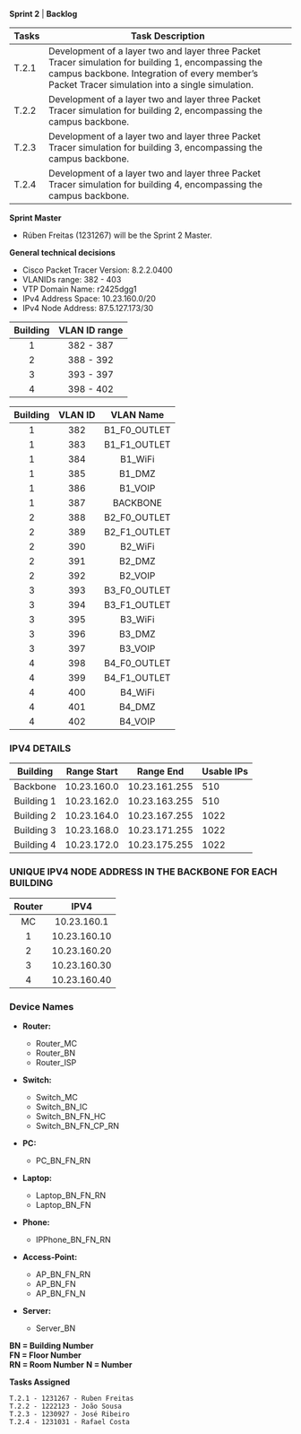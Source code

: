 **Sprint 2** | **Backlog**

| Tasks | Task Description                                                                                                                                                                                       |
|-------|--------------------------------------------------------------------------------------------------------------------------------------------------------------------------------------------------------|
| T.2.1 | Development of a layer two and layer three Packet Tracer simulation for building 1, encompassing the campus backbone. Integration of every member’s Packet Tracer simulation into a single simulation. |
| T.2.2 | Development of a layer two and layer three Packet Tracer simulation for building 2, encompassing the campus backbone.                                                                                  |
| T.2.3 | Development of a layer two and layer three Packet Tracer simulation for building 3, encompassing the campus backbone.                                                                                  |
| T.2.4 | Development of a layer two and layer three Packet Tracer simulation for building 4, encompassing the campus backbone.                                                                                  |


**Sprint Master**

- Rúben Freitas (1231267) will be the Sprint 2 Master.


**General technical decisions**

- Cisco Packet Tracer Version: 8.2.2.0400
- VLANIDs range: 382 - 403
- VTP Domain Name: r2425dgg1
- IPv4 Address Space: 10.23.160.0/20
- IPv4 Node Address: 87.5.127.173/30

| Building | VLAN ID range |
|:--------:|:-------------:|
|    1     |   382 - 387   |
|    2     |   388 - 392   |
|    3     |   393 - 397   |
|    4     |   398 - 402   |


| Building | VLAN ID |  VLAN Name   |
|:--------:|:-------:|:------------:|
|    1     |   382   | B1_F0_OUTLET |
|    1     |   383   | B1_F1_OUTLET |
|    1     |   384   |   B1_WiFi    |
|    1     |   385   |    B1_DMZ    |
|    1     |   386   |   B1_VOIP    |
|    1     |   387   |   BACKBONE   |
|    2     |   388   | B2_F0_OUTLET |
|    2     |   389   | B2_F1_OUTLET |
|    2     |   390   |   B2_WiFi    |
|    2     |   391   |    B2_DMZ    |
|    2     |   392   |   B2_VOIP    |
|    3     |   393   | B3_F0_OUTLET |
|    3     |   394   | B3_F1_OUTLET |
|    3     |   395   |   B3_WiFi    |
|    3     |   396   |    B3_DMZ    |
|    3     |   397   |   B3_VOIP    |
|    4     |   398   | B4_F0_OUTLET |
|    4     |   399   | B4_F1_OUTLET |
|    4     |   400   |   B4_WiFi    |
|    4     |   401   |    B4_DMZ    |
|    4     |   402   |   B4_VOIP    | 


### IPV4 DETAILS ###


|  Building  | Range Start |   Range End   | Usable IPs |
|:----------:|:-----------:|:-------------:|------------|
|  Backbone  | 10.23.160.0 | 10.23.161.255 | 510        |
| Building 1 | 10.23.162.0 | 10.23.163.255 | 510        |
| Building 2 | 10.23.164.0 | 10.23.167.255 | 1022       |
| Building 3 | 10.23.168.0 | 10.23.171.255 | 1022       |
| Building 4 | 10.23.172.0 | 10.23.175.255 | 1022       |


### UNIQUE IPV4 NODE ADDRESS IN THE BACKBONE FOR EACH BUILDING ###

| Router |     IPV4     |
|:------:|:------------:|
|   MC   | 10.23.160.1  |
|   1    | 10.23.160.10 |
|   2    | 10.23.160.20 |
|   3    | 10.23.160.30 |
|   4    | 10.23.160.40 |

### Device Names ###

- **Router:**
    - Router_MC
    - Router_BN
    - Router_ISP

- **Switch:**
    - Switch_MC
    - Switch_BN_IC
    - Switch_BN_FN_HC
    - Switch_BN_FN_CP_RN

- **PC:**
    - PC_BN_FN_RN

- **Laptop:**
    - Laptop_BN_FN_RN
    - Laptop_BN_FN

- **Phone:**
    - IPPhone_BN_FN_RN

- **Access-Point:**
    - AP_BN_FN_RN
    - AP_BN_FN
    - AP_BN_FN_N

- **Server:**
    - Server_BN

**BN = Building Number**\
**FN = Floor Number**\
**RN = Room Number**
**N = Number**



**Tasks Assigned**
```
T.2.1 - 1231267 - Ruben Freitas
T.2.2 - 1222123 - João Sousa
T.2.3 - 1230927 - José Ribeiro
T.2.4 - 1231031 - Rafael Costa
```
